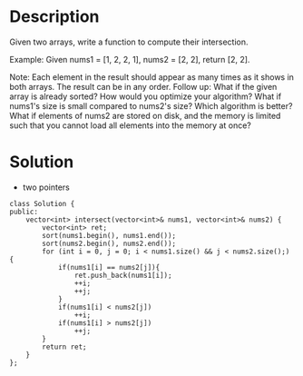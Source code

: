 # Description

Given two arrays, write a function to compute their intersection.

Example:
Given nums1 = [1, 2, 2, 1], nums2 = [2, 2], return [2, 2].

Note:
Each element in the result should appear as many times as it shows in both arrays.
The result can be in any order.
Follow up:
What if the given array is already sorted? How would you optimize your algorithm?
What if nums1's size is small compared to nums2's size? Which algorithm is better?
What if elements of nums2 are stored on disk, and the memory is limited such that you cannot load all elements into the memory at once?

# Solution
- two pointers
```
class Solution {
public:
    vector<int> intersect(vector<int>& nums1, vector<int>& nums2) {
        vector<int> ret;
        sort(nums1.begin(), nums1.end());
        sort(nums2.begin(), nums2.end());
        for (int i = 0, j = 0; i < nums1.size() && j < nums2.size();) {
            if(nums1[i] == nums2[j]){
                ret.push_back(nums1[i]);
                ++i;
                ++j;
            }
            if(nums1[i] < nums2[j])
                ++i; 
            if(nums1[i] > nums2[j])
                ++j;
        }
        return ret;
    }
};
```
